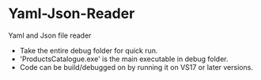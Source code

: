 # Yaml-Json-Reader
Yaml and Json file reader

- Take the entire debug folder for quick run.
- 'ProductsCatalogue.exe' is the main executable in debug folder.
- Code can be build/debugged on by running it on VS17 or later versions.

